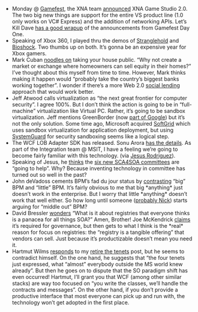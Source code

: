 -   Monday @ [Gamefest](http://www.xnagamefest.com/), the XNA team
    [announced](http://blogs.msdn.com/xna/archive/2007/08/13/announcing-xna-game-studio-2-0.aspx)
    XNA Game Studio 2.0. The two big new things are support for the
    entire VS product line (1.0 only works on VC\# Express) and the
    addition of networking APIs. Let’s Kill Dave [has a good
    wrapup](http://letskilldave.com/archive/2007/08/13/gamefest-quick-summary-day-1.aspx)
    of the announcements from Gamefest Day One.
-   Speaking of Xbox 360, I played thru the demos of
    [Stranglehold](http://www.xbox.com/games/johnwoopresentsstranglehold/)
    and [Bioshock](http://www.xbox.com/games/bioshock). Two thumbs up on
    both. It’s gonna be an expensive year for Xbox gamers.
-   Mark Cuban [noodles
    on](http://www.blogmaverick.com/2007/08/13/solution-for-the-real-estate-market-take-your-house-public/)
    taking your house public. “Why not create a market or exchange where
    homeowners can sell equity in their homes?” I’ve thought about this
    myself from time to time. However, Mark thinks making it happen
    would “probably take the country’s biggest banks working together”.
    I wonder if there’s a more Web 2.0 [social
    lending](http://www.centernetworks.com/social-lending-web-2-0)
    approach that would work better.
-   Jeff Atwood calls virtualization as “the next great frontier for
    computer security”. I agree 100%. But I don’t think the action is
    going to be in “full-machine” virtualization like Virtual PC.
    Rather, it’s going to be sandbox virtualization. Jeff mentions
    GreenBorder (now [part of
    Google](http://blogs.zdnet.com/security/?p=241)) but it’s not the
    only solution. Some time ago, Microsoft acquired
    [SoftGrid](http://www.microsoft.com/systemcenter/softgrid/default.mspx)
    which uses sandbox virtualization for application deployment, but
    using
    [SystemGuard](http://www.microsoft.com/systemcenter/softgrid/evaluation/virtualization.mspx)
    for security sandboxing seems like a logical step.
-   The WCF LOB Adapter SDK has released. Sonu Arora [has the
    details](http://blogs.msdn.com/sonuarora/archive/2007/08/08/wcf-lob-adapter-sdk-is-now-generally-available-for-download.aspx).
    As part of the Integration team @ MSIT, I have a feeling we’re going
    to become fairly familiar with this technology. (via [Jesus
    Rodriguez](http://weblogs.asp.net/gsusx/archive/2007/08/09/wcf-lob-adapters-sdk-is-available-for-download.aspx)).
-   Speaking of Jesus, he
    [thinks](http://weblogs.asp.net/gsusx/archive/2007/08/13/sca-committees.aspx)
    the [six new SCA4SOA
    committees](http://www.oasis-open.org/news/oasis-news-2007-08-09.php)
    are “going to help”. Why? Because inventing technology in committee
    has turned out so well in the past?
-   John deVadoss cements BPM’s fad du jour status by
    [contrasting](http://blogs.msdn.com/jdevados/archive/2007/08/08/big-bpm-vs-little-bpm.aspx)
    “big” BPM and “little” BPM. It’s fairly obvious to me that
    big \*anything\* just doesn’t work in the enterprise. But I worry
    that little \*anything\* doesn’t work that well either. So how long
    until someone ([probably
    Nick](http://blogs.msdn.com/nickmalik/archive/2007/07/21/what-you-need-to-make-middle-out-soa-architecture-work.aspx))
    starts arguing for “middle out” BPM?
-   David Bressler
    [wonders](http://blogs.progress.com/soa_infrastructure/2007/08/thank-you-scott.html)
    “What is it about registries that everyone thinks is a panacea for
    all things SOA?” Amen, Brother! Joe McKendrick
    [claims](http://blogs.zdnet.com/service-oriented/?p=937) it’s
    required for governance, but then gets to what I think is
    the \*real\* reason for focus on registries: the “registry is a
    tangible offering” that vendors can sell. Just because it’s
    productizable doesn’t mean you need it.
-   Hartmut Wilms
    [responds](http://www.innoq.com/blog/hw/2007/08/14/retire_the_tenets.html)
    to my [retire the
    tenets](http://devhawk.net/2007/08/14/Retire+The+Tenets.aspx) post,
    but he seems to contradict himself. On the one hand, he suggests
    that “the four tenets just expressed, what “almost” everybody
    outside the MS world knew already”. But then he goes on to dispute
    that the SO paradigm shift has even occurred! Hartmut, I’ll grant
    you that WCF (among other similar stacks) are way too focused on
    “you write the classes, we’ll handle the contracts and messages”. On
    the other hand, if you don’t provide a productive interface that
    most everyone can pick up and run with, the technology won’t get
    adopted in the first place.

